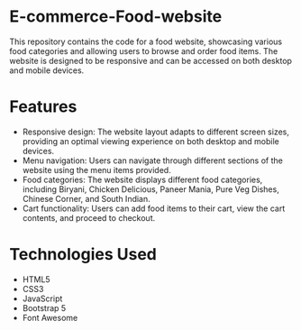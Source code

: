 # E-commerce-Food-website
This repository contains the code for a food website, showcasing various food categories and allowing users to browse and order food items. The website is designed to be responsive and can be accessed on both desktop and mobile devices.

# Features
- Responsive design: The website layout adapts to different screen sizes, providing an optimal viewing experience on both desktop and mobile devices.
- Menu navigation: Users can navigate through different sections of the website using the menu items provided.
- Food categories: The website displays different food categories, including Biryani, Chicken Delicious, Paneer Mania, Pure Veg Dishes, Chinese Corner, and South Indian.
- Cart functionality: Users can add food items to their cart, view the cart contents, and proceed to checkout.

# Technologies Used
- HTML5
- CSS3
- JavaScript
- Bootstrap 5
- Font Awesome
